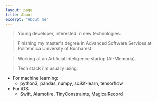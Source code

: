```yaml
---
layout: page
title: About
excerpt: "About me"
---
```

> Young developer, interested in new technologies.

> Finishing my master's degree in Advanced Software Services at Politehnica University of Bucharest

> Working at an Artificial Inteligence startup (AI-Memoria).

> Tech stack i'm usually using:
- For machine learning:
    - python3, pandas, numpy, scikit-learn, tensorflow
- For iOS:
    - Swift, Alamofire, TinyConstraints, MagicalRecord